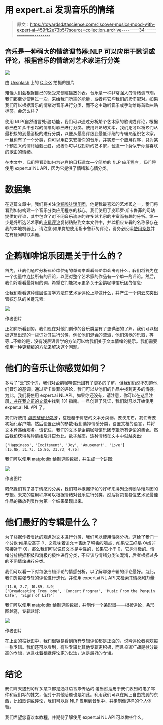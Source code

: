 # 用 expert.ai 发现音乐的情绪

> 原文：<https://towardsdatascience.com/discover-musics-mood-with-expert-ai-459fb2e73b57?source=collection_archive---------34----------------------->

## 音乐是一种强大的情绪调节器:NLP 可以应用于歌词或评论，根据音乐的情绪对艺术家进行分类

![](img/29be2a151882361d1adefcfa369bb0a3.png)

由 [Unsplash](https://unsplash.com/?utm_source=medium&utm_medium=referral) 上的 [C D-X](https://unsplash.com/@cdx2?utm_source=medium&utm_medium=referral) 拍摄的照片

难怪人们会根据自己的感受来创建播放列表。音乐是一种非常强大的情绪调节剂，我们都至少使用过一次，来给我们所需的能量，或者将它与我们的悲伤配对。如果我们可以根据音乐的情绪对音乐进行分类，而不必主动听音乐或手动给每首歌曲贴标签，会怎么样？

使用 NLP(自然语言处理)功能，我们可以通过分析某个艺术家的歌词或评论，根据歌曲在听众中引起的情绪对歌曲进行分类。使用评论的文本，我们还可以将它们从最积极的到最消极的进行分类，以便从最高评级到最低评级的专辑来组织艺术家。一旦你有了一个分类，你可以用它来安排你的音乐，并实现一个应用程序，只为某个预定义的情绪加载曲目，或者你可以找到新的艺术家，创造一个类似于你最喜欢的歌曲的情绪。

在本文中，我们将看到如何为这样的目标建立一个简单的 NLP 应用程序，我们将使用 expert.ai NL API，因为它提供了情绪和心情分类。

# 数据集

在这篇文章中，我们将关注[企鹅咖啡馆乐团](https://en.wikipedia.org/wiki/Penguin_Cafe_Orchestra)，他是我最喜欢的艺术家之一，我们将看到如何构建一个音乐分类应用程序的核心。我们使用了皮耶罗·斯卡鲁菲的网站提供的评论，其中包含了对不同音乐流派的许多艺术家的丰富而有趣的分析。第一步是将所选艺术家的[专辑评论](https://www.scaruffi.com/vol3/penguin.html)复制粘贴到文本文件中，并以相应专辑的名称保存在我的本地机器上。请注意:如果你想使用斯卡鲁菲的评论，请务必阅读[使用条款](https://www.scaruffi.com/service/terms.html)并在有疑问时联系他。

# 企鹅咖啡馆乐团是关于什么的？

首先，让我们通过分析评论中使用的单词来看看评论中会出现什么。我们将首先在一个变量中连接所有的评论，以便对整个艺术家的作品有一个单一的评论。然后，我们将看看最常用的词，希望它们能揭示更多关于企鹅咖啡馆乐团的信息:

让我们看看这种浅层语言学方法在艺术家评论上能做什么，并产生一个词云来突出管弦乐队的关键元素:

![](img/5f50e2f49a5f493dea6e46d6fa1a0942.png)

作者图片

正如你所看到的，我们现在对他们创作的音乐类型有了更详细的了解，我们可以根据这里出现的一些词对其进行分类，例如他们混合的流派，他们演奏的乐器，等等…不幸的是，没有浅层语言学的方法可以给我们关于文本情绪的提示。我们需要使用一种更精细的方法来解决这个问题。

# 他们的音乐让你感觉如何？

多亏了“云”这个词，我们对企鹅咖啡馆乐团有了更多的了解，但我们仍然不知道他们音乐的基调。通过斯卡鲁菲的评论，我们可以从他们的作品中找到更多的情感。为此，我们将使用 expert.ai NL API。如果你还没有，请注意，你可以在这里注册[，并在我之前的](https://developer.expert.ai/)[文章](/visualizing-what-docs-are-really-about-with-expert-ai-cd537e7a2798)中找到 101 指南。一旦创建了凭证，我们就可以开始使用 expert.ai NL API 了。

我们将使用 [*情感特征分类法*](https://docs.expert.ai/nlapi/latest/guide/classification/emotional-traits/) ，这是基于情感的文本分类器。要使用它，我们需要初始化客户端，然后设置正确的参数:我们选择情感分类，设置文档的语言，并将文本传递给服务。请记住，我们的文本是企鹅咖啡馆乐团专辑所有评论的集合。然后我们获得每种情绪及其百分比。数字越高，这种情绪在文本中就越突出:

```
['Happiness', 'Excitement', 'Joy', 'Amusement', 'Love']
[15.86, 31.73, 15.86, 31.73, 4.76]
```

我们可以使用 matplotlib 绘制这些数据，并生成一个饼图:

![](img/d6aa9ad328a3e4f83c8b4d81bfbdf8d1.png)

作者图片

既然我们有了基于情感的分类，我们可以根据评论的好坏来排列企鹅咖啡馆乐团的专辑。未来的应用程序可以根据情绪对音乐进行分类，然后将包含每位艺术家最佳作品的播放列表作为第一个结果呈现出来。

# 他们最好的专辑是什么？

为了根据作者表达的观点对文本进行分类，我们可以使用情感分析。这给了我们一个分数:如果它高于 0，这意味着该文本表达了积极的观点，如果它正好是 0(或非常接近于 0)，那么我们可以说该文本是中性的，如果它小于 0，它是消极的。情绪分析根据积极和消极的极性进行分类，不应该与情绪分类法混淆，后者根据过多的不同情绪进行分类。

我们可以看一下对每张专辑评论的情感分析，以了解哪张专辑的评论最好。为此，我们对每张专辑的评论进行迭代，并使用 expert.ai NL API 来检索其情感和力量:

```
[11.6, 2.7, 10.89, 3.9]
['Broadcasting From Home', 'Concert Program', 'Music From the Penguin Cafe', 'Signs of Life']
```

我们可以使用 matplotlib 绘制这些数据，并制作一个条形图——根据评论，条形图越高，专辑越好:

![](img/d350e8c1a759cf49419247906a3c9728.png)

作者图片

在上面的柱状图中，我们很容易看到所有专辑评论都是正面的，说明评论者喜欢每一张专辑。我们还可以看到，有些专辑比其他专辑更积极，而且*在家广播*是得分最高的专辑，这意味着根据评论家的说法，这是最好的专辑。

# 结论

我们每天遇到的许多意义都是通过语言来传达的:这当然适用于我们收到的电子邮件和我们写的推文，但对于其他话题也是如此。利用我们可以在网上自由找到的东西，比如歌词或评论，我们可以将 NLP 应用到音乐中，并定制像这样的个人体验。

我们希望您喜欢本教程，并期待了解使用 expert.ai NL API 可以做些什么。